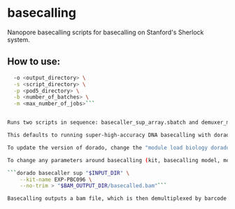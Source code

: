 # basecalling
Nanopore basecalling scripts for basecalling on Stanford's Sherlock system.

## How to use:  
```bash run_basecaller_sup_pipeline.sh \
  -o <output_directory> \
  -s <script_directory> \
  -p <pod5_directory> \
  -b <number_of_batches> \
  -m <max_number_of_jobs>```


Runs two scripts in sequence: basecaller_sup_array.sbatch and demuxer_merge.sbatch

This defaults to running super-high-accuracy DNA basecalling with dorado/1.1.0, as set in the basecaller_sup_array.sbatch script.

To update the version of dorado, change the "module load biology dorado/1.1.0" to the desired version. If Sherlock does not have that version installed (as evidenced by their software list), you will have to install it yourself and figure out how to update it.

To change any parameters around basecalling (kit, basecalling model, modified bases, etc), update the dorado command in basecaller_sup_array.sbatch. The current command is:

```dorado basecaller sup "$INPUT_DIR" \
    --kit-name EXP-PBC096 \
    --no-trim > "$BAM_OUTPUT_DIR/basecalled.bam"```

Basecalling outputs a bam file, which is then demultiplexed by barcode into a single bam file per barcode.
